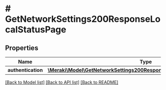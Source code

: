 # # GetNetworkSettings200ResponseLocalStatusPage

## Properties

Name | Type | Description | Notes
------------ | ------------- | ------------- | -------------
**authentication** | [**\Meraki\Model\GetNetworkSettings200ResponseLocalStatusPageAuthentication**](GetNetworkSettings200ResponseLocalStatusPageAuthentication.md) |  | [optional]

[[Back to Model list]](../../README.md#models) [[Back to API list]](../../README.md#endpoints) [[Back to README]](../../README.md)
